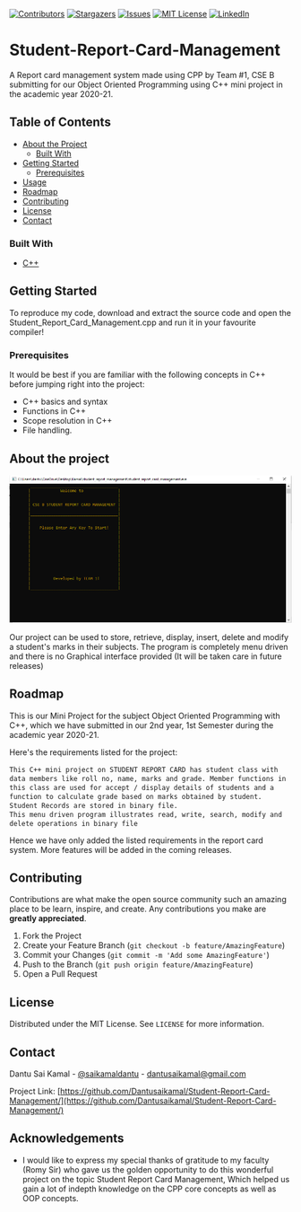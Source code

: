 [![Contributors][contributors-shield]][contributors-url]
[![Stargazers][stars-shield]][stars-url]
[![Issues][issues-shield]][issues-url]
[![MIT License][license-shield]][license-url]
[![LinkedIn][linkedin-shield]][linkedin-url]


# Student-Report-Card-Management
A Report card management system made using CPP by Team #1, CSE B submitting for our Object Oriented Programming using C++ mini project in the academic year 2020-21.


<!-- TABLE OF CONTENTS -->
## Table of Contents

* [About the Project](#about-the-project)
  * [Built With](#built-with)
* [Getting Started](#getting-started)
  * [Prerequisites](#prerequisites)
* [Usage](#usage)
* [Roadmap](#roadmap)
* [Contributing](#contributing)
* [License](#license)
* [Contact](#contact)



### Built With

* [C++]()


<!-- GETTING STARTED -->
## Getting Started

To reproduce my code, download and extract the source code and open the Student_Report_Card_Management.cpp and run it in your favourite compiler!

### Prerequisites

It would be best if you are familiar with the following concepts in C++ before jumping right into the project:

* C++ basics and syntax
* Functions in C++
* Scope resolution in C++
* File handling.


<!-- USAGE EXAMPLES -->
## About the project


![alt text](https://github.com/Dantusaikamal/Student-Report-Card-Management/blob/main/image.PNG?raw=true)

Our project can be used to store, retrieve, display, insert, delete and modify  a student's marks in their subjects. The program is completely menu driven and there is no Graphical interface provided (It will be taken care in future releases)  



<!-- ROADMAP -->
## Roadmap

This is our Mini Project for the subject Object Oriented Programming with C++, which we have submitted in our 2nd year, 1st Semester during the academic year 2020-21. 

Here's the requirements listed for the project: 
```
This C++ mini project on STUDENT REPORT CARD has student class with data members like roll no, name, marks and grade. Member functions in this class are used for accept / display details of students and a function to calculate grade based on marks obtained by student. Student Records are stored in binary file.
This menu driven program illustrates read, write, search, modify and delete operations in binary file
```

Hence we have only added the listed requirements in the report card system. More features will be added in the coming releases.


<!-- CONTRIBUTING -->
## Contributing

Contributions are what make the open source community such an amazing place to be learn, inspire, and create. Any contributions you make are **greatly appreciated**.

1. Fork the Project
2. Create your Feature Branch (`git checkout -b feature/AmazingFeature`)
3. Commit your Changes (`git commit -m 'Add some AmazingFeature'`)
4. Push to the Branch (`git push origin feature/AmazingFeature`)
5. Open a Pull Request



<!-- LICENSE -->
## License

Distributed under the MIT License. See `LICENSE` for more information.



<!-- CONTACT -->
## Contact

Dantu Sai Kamal - [@saikamaldantu](https://twitter.com/saikamaldantu) - dantusaikamal@gmail.com

Project Link: [https://github.com/Dantusaikamal/Student-Report-Card-Management/](https://github.com/Dantusaikamal/Student-Report-Card-Management/)



<!-- ACKNOWLEDGEMENTS -->
## Acknowledgements

* I would like to express my special thanks of gratitude to my faculty (Romy Sir) who gave us the golden opportunity to do this wonderful project on the topic Student Report Card Management, Which helped us gain a lot of indepth knowledge on the CPP core concepts as well as OOP concepts.


<!-- MARKDOWN LINKS & IMAGES -->
<!-- https://www.markdownguide.org/basic-syntax/#reference-style-links -->
[contributors-shield]: https://img.shields.io/github/contributors/Dantusaikamal/Student-Report-Card-Management.svg?style=flat-square
[contributors-url]: https://github.com/Dantusaikamal/Student-Report-Card-Management/graphs/contributors
[forks-shield]: https://img.shields.io/github/Dantusaikamal/Student-Report-Card-Management/network/members
[stars-shield]: https://img.shields.io/github/stars/dantusaikamal/Student-Report-Card-Management.svg?style=flat-square
[stars-url]: https://github.com/Dantusaikamal/Student-Report-Card-Management/stargazers
[issues-shield]: https://img.shields.io/github/issues/dantusaikamal/Student-Report-Card-Management.svg?style=flat-square
[issues-url]: https://github.com/Dantusaikamal/Student-Report-Card-Managementt/issues
[license-shield]: https://img.shields.io/github/license/dantusaikamal/Student-Report-Card-Management.svg?style=flat-square
[license-url]:https://github.com/Dantusaikamal/Student-Report-Card-Management/blob/master/LICENSE
[linkedin-shield]: https://img.shields.io/badge/-LinkedIn-black.svg?style=flat-square&logo=linkedin&colorB=555
[linkedin-url]: https://linkedin.com/in/Dantu-Sai-Kamal
